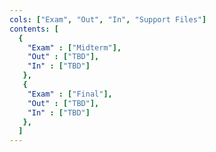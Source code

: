 ```yaml
---
cols: ["Exam", "Out", "In", "Support Files"]
contents: [
  {
    "Exam" : ["Midterm"],
    "Out" : ["TBD"],
    "In" : ["TBD"]
   },
   {
    "Exam" : ["Final"],
    "Out" : ["TBD"],
    "In" : ["TBD"]
   },
  ]
---
```

<!-- link format (include braces) {"Homework 1: Alignment": "https://google.com"} -->
